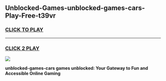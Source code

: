 
## Unblocked-Games-unblocked-games-cars-Play-Free-t39vr
<h3>
<a href="https://premium76.site?title=unblocked-games-cars&ref=18A1">CLICK TO PLAY</a></h3>
<hr>

<h3>
<a href="https://premium76.site?title=unblocked-games-cars&ref=18A1">CLICK 2 PLAY</a>
  
</h3>

<a href="https://premium76.site?title=unblocked-games-cars&ref=18A1"><img src="https://clearcache.store/games.png"></a>


**unblocked-games-cars games unblocked: Your Gateway to Fun and Accessible Online Gaming**
